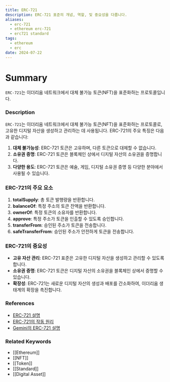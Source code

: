 ```yaml
---
title: ERC-721
description: ERC-721 표준의 개념, 역할, 및 중요성을 다룹니다.
aliases:
  - erc-721
  - ethereum erc-721
  - erc721 standard
tags:
  - ethereum
  - erc
date: 2024-07-22
---
```


# Summary

`ERC-721`는 이더리움 네트워크에서 대체 불가능 토큰(NFT)을 표준화하는 프로토콜입니다.

### Description

`ERC-721`는 이더리움 네트워크에서 대체 불가능 토큰(NFT)을 표준화하는 프로토콜로, 고유한 디지털 자산을 생성하고 관리하는 데 사용됩니다. ERC-721의 주요 특징은 다음과 같습니다:

1. **대체 불가능성**: ERC-721 토큰은 고유하며, 다른 토큰으로 대체할 수 없습니다.
2. **소유권 증명**: ERC-721 토큰은 블록체인 상에서 디지털 자산의 소유권을 증명합니다.
3. **다양한 용도**: ERC-721 토큰은 예술, 게임, 디지털 소유권 증명 등 다양한 분야에서 사용될 수 있습니다.

### ERC-721의 주요 요소

1. **totalSupply**: 총 토큰 발행량을 반환합니다.
2. **balanceOf**: 특정 주소의 토큰 잔액을 반환합니다.
3. **ownerOf**: 특정 토큰의 소유자를 반환합니다.
4. **approve**: 특정 주소가 토큰을 인출할 수 있도록 승인합니다.
5. **transferFrom**: 승인된 주소가 토큰을 전송합니다.
6. **safeTransferFrom**: 승인된 주소가 안전하게 토큰을 전송합니다.

### ERC-721의 중요성

- **고유 자산 관리**: ERC-721 표준은 고유한 디지털 자산을 생성하고 관리할 수 있도록 합니다.
- **소유권 증명**: ERC-721 토큰은 디지털 자산의 소유권을 블록체인 상에서 증명할 수 있습니다.
- **확장성**: ERC-721는 새로운 디지털 자산의 생성과 배포를 간소화하여, 이더리움 생태계의 확장을 촉진합니다.

### References

- [ERC-721 설명](https://en.wikipedia.org/wiki/ERC-721)
- [ERC-721의 작동 원리](https://ethereum.org/en/glossary/#erc-721)
- [Gemini의 ERC-721 설명](https://www.gemini.com/cryptopedia/search?query=erc-721)

### Related Keywords

- [[Ethereum]]
- [[NFT]]
- [[Token]]
- [[Standard]]
- [[Digital Asset]]
